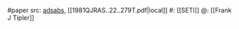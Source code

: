 #paper 
src: [adsabs](https://ui.adsabs.harvard.edu/abs/1981QJRAS..22..279T/abstract), [[1981QJRAS..22..279T.pdf|local]]
#: [[SETI]] 
@: [[Frank J Tipler]] 

